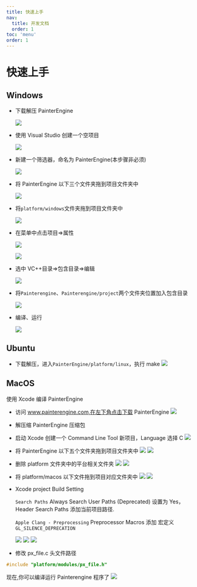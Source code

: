 ```yaml
---
title: 快速上手
nav:
  title: 开发文档
  order: 1
toc: 'menu'
order: 1
---
```


# 快速上手

## Windows

- 下载解压 PainterEngine

  ![](./assets/image001.jpg)

- 使用 Visual Studio 创建一个空项目

  ![](./assets/image004.jpg)

- 新建一个筛选器，命名为 PainterEngine(本步骤非必须)

  ![](./assets/image005.jpg)

- 将 PainterEngine 以下三个文件夹拖到项目文件夹中

  ![](./assets/image006.jpg)

- 将`platform/windows`文件夹拖到项目文件夹中

  ![](./assets/image008.jpg)

- 在菜单中点击项目=>属性

  ![](./assets/image009.png)

  ![](./assets/image010.png)

- 选中 VC++目录=>包含目录=>编辑

  ![](./assets/image011.jpg)

- 将`Painterengine`、`Painterengine/project`两个文件夹位置加入包含目录

  ![](./assets/image012.jpg)

- 编译、运行

  ![](./assets/image013.jpg)

## Ubuntu

- 下载解压，进入`PainterEngine/platform/linux`，执行 make
  ![](./assets/img.png)

## MacOS

使用 Xcode 编译 PainterEngine

- 访问 www.painterengine.com,在左下角点击下载 PainterEngine
  ![](./assets/xcode1.png)

- 解压缩 PainterEngine 压缩包

- 启动 Xcode 创建一个 Command Line Tool 新项目，Language 选择 C
  ![](./assets/xcode2.png)
- 将 PainterEngine 以下五个文件夹拖到项目文件夹中
  ![](./assets/xcode3.png)
  ![](./assets/xocde4.png)
- 删除 platform 文件夹中的平台相关文件夹
  ![](./assets/xcode5.png)
  ![](./assets/xcode6.png)
- 将 platform/macos 以下文件拖到项目对应文件夹中
  ![](./assets/xocde7.png)
  ![](./assets/xcode8.png)
- Xcode project Build Setting

  `Search Paths` Always Search User Paths (Deprecated) 设置为 Yes，Header Search Paths 添加当前项目路径.

  `Apple Clang - Preprocessing` Preprocessor Macros 添加 宏定义`GL_SILENCE_DEPRECATION`

  ![](./assets/xcode9.png)
  ![](./assets/xcode10.png)
  ![](./assets/xcode11.png)

- 修改 px_file.c 头文件路径

```c
#include "platform/modules/px_file.h"
```

现在,你可以编译运行 Painterengine 程序了
![](./assets/xcode12.png)
